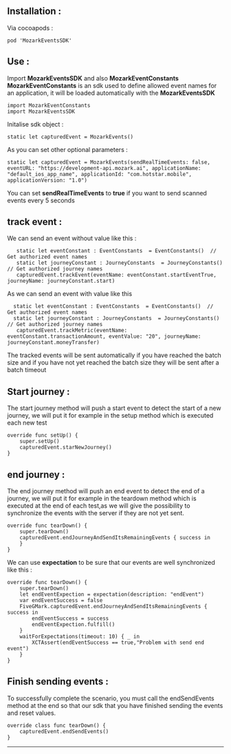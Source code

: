 ## Installation :  
  Via cocoapods : 

    pod 'MozarkEventsSDK'
## Use :
Import  **MozarkEventsSDK** and also **MozarkEventConstants**
**MozarkEventConstants** is an sdk used to define allowed event names for an application, it will be loaded automatically with the **MozarkEventsSDK**

    import MozarkEventConstants
    import MozarkEventsSDK
    
Initalise sdk object : 

    static let capturedEvent = MozarkEvents()
    
As you can set other optional parameters : 
    
    static let capturedEvent = MozarkEvents(sendRealTimeEvents: false, eventURL: "https://development-api.mozark.ai", applicationName: "default_ios_app_name", applicationId: "com.hotstar.mobile", applicationVersion: "1.0")
You can set **sendRealTimeEvents** to **true** if you want to send scanned events every 5 seconds  
    
## track event :    
We can send an event without value like this : 

       static let eventConstant : EventConstants  = EventConstants()  // Get authorized event names
       static let journeyConstant : JourneyConstants  = JourneyConstants() // Get authorized journey names
       capturedEvent.trackEvent(eventName: eventConstant.startEventTrue, journeyName: journeyConstant.start)
  
As we can send an event with value like this

      static let eventConstant : EventConstants  = EventConstants()  // Get authorized event names
      static let journeyConstant : JourneyConstants  = JourneyConstants() // Get authorized journey names
       capturedEvent.trackMetric(eventName: eventConstant.transactionAmount, eventValue: "20", journeyName: journeyConstant.moneyTransfer)
The tracked events will be sent automatically if you have reached the batch size and if you have not yet reached the batch size they will be sent after a batch timeout
## Start journey :
The start journey method will push a start event to detect the start of a new journey, we will put it for example in the setup method which is executed each new test

    override func setUp() {
        super.setUp()
        capturedEvent.starNewJourney()
    }
    
## end journey :
The end journey method will push an end event to detect the end of a journey, we will put it for example in the teardown method which is executed at the end of each test,as we will give the possibility to synchronize the events with the server if they are not yet sent.

    override func tearDown() {
        super.tearDown()
        capturedEvent.endJourneyAndSendItsRemainingEvents { success in
        }
    }
We can use **expectation** to be sure that our events are well synchronized like this : 

    override func tearDown() {
        super.tearDown()
        let endEventExpection = expectation(description: "endEvent")
        var endEventSuccess = false
        FiveGMark.capturedEvent.endJourneyAndSendItsRemainingEvents { success in
            endEventSuccess = success
            endEventExpection.fulfill()
        }
        waitForExpectations(timeout: 10) { _ in
            XCTAssert(endEventSuccess == true,"Problem with send end event")
        }
    }
## Finish sending events :   
To successfully complete the scenario, you must call the endSendEvents method at the end so that our sdk that you have finished sending the events and reset values.


    override class func tearDown() {
        capturedEvent.endSendEvents()
    }
    
------

